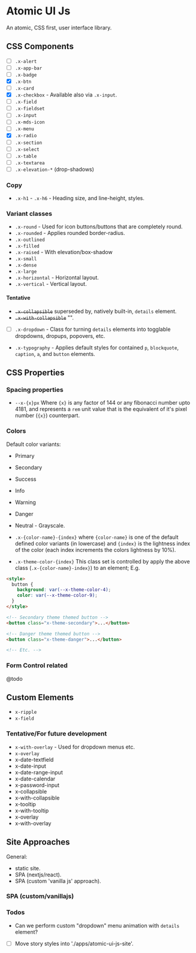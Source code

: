 # Atomic UI Js

An atomic, CSS first, user interface library.

## CSS Components

- [ ] `.x-alert`
- [ ] `.x-app-bar`
- [ ] `.x-badge`
- [x] `.x-btn`
- [ ] `.x-card`
- [x] `.x-checkbox` - Available also via `.x-input`.
- [ ] `.x-field`
- [ ] `.x-fieldset`
- [ ] `.x-input`
- [ ] `.x-mds-icon`
- [ ] `.x-menu`
- [x] `.x-radio`
- [ ] `.x-section`
- [ ] `.x-select`
- [ ] `.x-table`
- [ ] `.x-textarea`
- [ ] `.x-elevation-*` (drop-shadows)

### Copy

- `.x-h1` - `.x-h6` - Heading size, and line-height, styles.

### Variant classes

- `.x-round` - Used for icon buttons/buttons that are completely round.
- `.x-rounded` - Applies rounded border-radius.
- `.x-outlined`
- `.x-filled`
- `.x-raised` - With elevation/box-shadow
- `.x-small`
- `.x-dense`
- `.x-large`
- `.x-horizontal` - Horizontal layout.
- `.x-vertical` - Vertical layout.

#### Tentative

- ~~`.x-collapsible`~~ superseded by, natively built-in, `details` element.
- ~~`.x-with-collapsible`~~ "".
- [ ] `.x-dropdown` - Class for turning `details` elements into togglable dropdowns, dropups, popovers, etc.
- `.x-typography` - Applies default styles for contained `p`, `blockquote`, `caption`, `a`, and `button` elements.

## CSS Properties

### Spacing properties

- `--x-{x}px` Where `{x}` is any factor of 144 or any fibonacci number upto 4181, and represents a `rem` unit value that is the equivalent of it's pixel number (`{x}`) counterpart.

### Colors

Default color variants:

- Primary
- Secondary
- Success
- Info
- Warning
- Danger
- Neutral - Grayscale.

- `.x-{color-name}-{index}` where `{color-name}` is one of the default defined color variants (in lowercase) and `{index}` is the lightness index of the color (each index increments the colors lightness by 10%). 

- `.x-theme-color-{index}` This class set is controlled by apply the above class (`.x-{color-name}-index}`) to an element;  E.g.
```html
<style>
  button {
    background: var(--x-theme-color-4);
    color: var(--x-theme-color-9);
  }
</style>

<!-- Secondary theme themed button -->
<button class="x-theme-secondary">...</button>

<!-- Danger theme themed button -->
<button class="x-theme-danger">...</button>

<!-- Etc. -->
```

### Form Control related

@todo

## Custom Elements

- `x-ripple`
- `x-field`

### Tentative/For future development

- `x-with-overlay` - Used for dropdown menus etc.
- `x-overlay`
- x-date-textfield
- x-date-input
- x-date-range-input
- x-date-calendar
- x-password-input
- x-collapsible
- x-with-collapsible
- x-tooltip
- x-with-tooltip
- x-overlay
- x-with-overlay

## Site Approaches

General:

- static site.
- SPA (nextjs/react).
- SPA (custom 'vanilla js' approach).

### SPA (custom/vanillajs)

### Todos

- Can we perform custom "dropdown" menu animation with `details` element?
- [ ] Move story styles into './apps/atomic-ui-js-site'.
